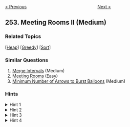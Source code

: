 <!--|This file generated by command(leetcode description); DO NOT EDIT.    |-->
<!--+----------------------------------------------------------------------+-->
<!--|@author    Openset <openset.wang@gmail.com>                           |-->
<!--|@link      https://github.com/openset                                 |-->
<!--|@home      https://github.com/openset/leetcode                        |-->
<!--+----------------------------------------------------------------------+-->

[< Previous](https://github.com/openset/leetcode/tree/master/problems/meeting-rooms "Meeting Rooms")
　　　　　　　　　　　　　　　　
[Next >](https://github.com/openset/leetcode/tree/master/problems/factor-combinations "Factor Combinations")

## 253. Meeting Rooms II (Medium)



### Related Topics
  [[Heap](https://github.com/openset/leetcode/tree/master/tag/heap/README.md)]
  [[Greedy](https://github.com/openset/leetcode/tree/master/tag/greedy/README.md)]
  [[Sort](https://github.com/openset/leetcode/tree/master/tag/sort/README.md)]

### Similar Questions
  1. [Merge Intervals](https://github.com/openset/leetcode/tree/master/problems/merge-intervals) (Medium)
  1. [Meeting Rooms](https://github.com/openset/leetcode/tree/master/problems/meeting-rooms) (Easy)
  1. [Minimum Number of Arrows to Burst Balloons](https://github.com/openset/leetcode/tree/master/problems/minimum-number-of-arrows-to-burst-balloons) (Medium)

### Hints
<details>
<summary>Hint 1</summary>
Think about how we would approach this problem in a very simplistic way. We will allocate rooms to meetings that occur earlier in the day v/s the ones that occur later on, right?
</details>
<details>
<summary>Hint 2</summary>
If you've figured out that we have to <b>sort</b> the meetings by their start time, the next thing to think about is how do we do the allocation? <br>There are two scenarios possible here for any meeting. Either there is no meeting room available and a new one has to be allocated, or a meeting room has freed up and this meeting can take place there.
</details>
<details>
<summary>Hint 3</summary>
An important thing to note is that we don't really care <b>which</b> room gets freed up while allocating a room for the current meeting. As long as a room is free, our job is done. <br><br>We already know the rooms we have allocated till now and we also know when are they due to get free because of the end times of the meetings going on in those rooms. We can simply check the room which is due to get vacated the earliest amongst all the allocated rooms.
</details>
<details>
<summary>Hint 4</summary>
Following up on the previous hint, we can make use of a min-heap to store the end times of the meetings in various rooms. <br><br>So, every time we want to check if any room is free or not, simply check the topmost element of the min heap as that would be the room that would get free the earliest out of all the other rooms currently occupied.

<br><br>If the room we extracted from the top of the min heap isn't free, then no other room is. So, we can save time here and simply allocate a new room.
</details>
